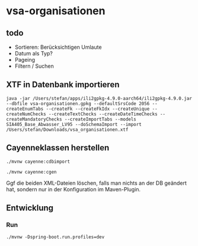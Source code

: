 # vsa-organisationen

## todo
- Sortieren: Berücksichtigen Umlaute
- Datum als Typ?
- Pageing
- Filtern / Suchen

## XTF in Datenbank importieren

```
java -jar /Users/stefan/apps/ili2gpkg-4.9.0-aarch64/ili2gpkg-4.9.0.jar --dbfile vsa-organisationen.gpkg --defaultSrsCode 2056 --createEnumTabs --createFk --createFkIdx --createUnique --createNumChecks --createTextChecks --createDateTimeChecks --createMandatoryChecks --createImportTabs --models SIA405_Base_Abwasser_LV95 --doSchemaImport --import /Users/stefan/Downloads/vsa_organisationen.xtf
```

## Cayenneklassen herstellen

```
./mvnw cayenne:cdbimport
```

```
./mvnw cayenne:cgen
```

Ggf die beiden XML-Dateien löschen, falls man nichts an der DB geändert hat, sondern nur in der Konfiguration im Maven-Plugin.

## Entwicklung

### Run 

```
./mvnw -Dspring-boot.run.profiles=dev
```

